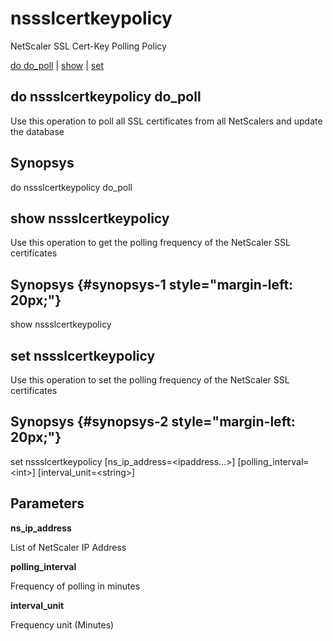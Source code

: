 # nssslcertkeypolicy

NetScaler SSL Cert-Key Polling Policy

[do do\_poll](#do%20nssslcertkeypolicy%20do_poll) | [show](#show%20nssslcertkeypolicy) | [set](#set%20nssslcertkeypolicy)

## do nssslcertkeypolicy do\_poll

Use this operation to poll all SSL certificates from all NetScalers and update the database

## Synopsys 

do nssslcertkeypolicy do\_poll

## show nssslcertkeypolicy

Use this operation to get the polling frequency of the NetScaler SSL certificates

## Synopsys {#synopsys-1 style="margin-left: 20px;"}

show nssslcertkeypolicy

## set nssslcertkeypolicy

Use this operation to set the polling frequency of the NetScaler SSL certificates

## Synopsys {#synopsys-2 style="margin-left: 20px;"}

set nssslcertkeypolicy \[ns\_ip\_address=&lt;ipaddress...&gt;\] \[polling\_interval=&lt;int&gt;\] \[interval\_unit=&lt;string&gt;\]

## Parameters 

**ns\_ip\_address**

List of NetScaler IP Address

**polling\_interval**

Frequency of polling in minutes

**interval\_unit**

Frequency unit (Minutes)
